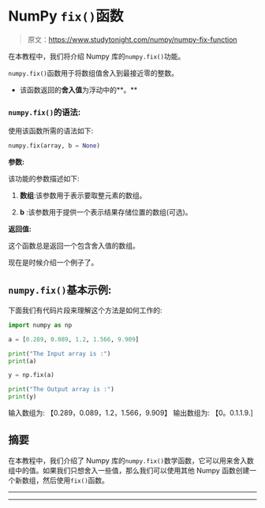 # NumPy `fix()`函数

> 原文：<https://www.studytonight.com/numpy/numpy-fix-function>

在本教程中，我们将介绍 Numpy 库的`numpy.fix()`功能。

`numpy.fix()`函数用于将数组值舍入到最接近零的整数。

*   该函数返回的**舍入值**为浮动中的**。**

### `numpy.fix()`的语法:

使用该函数所需的语法如下:

```py
numpy.fix(array, b = None) 
```

**参数:**

该功能的参数描述如下:

1.  **数组**:该参数用于表示要取整元素的数组。

2.  **b** :该参数用于提供一个表示结果存储位置的数组(可选)。

**返回值:**

这个函数总是返回一个包含舍入值的数组。

现在是时候介绍一个例子了。

## `numpy.fix()`基本示例:

下面我们有代码片段来理解这个方法是如何工作的:

```py
import numpy as np  

a = [0.289, 0.089, 1.2, 1.566, 9.909]  

print("The Input array is :")  
print(a)

y = np.fix(a)  

print("The Output array is :")
print(y)
```

输入数组为:
【0.289，0.089，1.2，1.566，9.909】
输出数组为:
【0。0.1.1.9.]

## 摘要

在本教程中，我们介绍了 Numpy 库的`numpy.fix()`数学函数，它可以用来舍入数组中的值。如果我们只想舍入一些值，那么我们可以使用其他 Numpy 函数创建一个新数组，然后使用`fix()`函数。

* * *

* * *